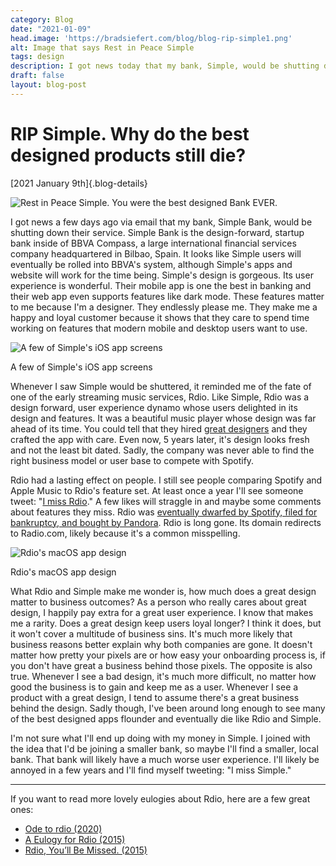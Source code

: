 ```yaml
---
category: Blog
date: "2021-01-09"
head.image: 'https://bradsiefert.com/blog/blog-rip-simple1.png'
alt: Image that says Rest in Peace Simple
tags: design
description: I got news today that my bank, Simple, would be shutting down their service. Simple Bank is the design-forward, startup bank inside of BBVA Compass, a large international financial services...
draft: false
layout: blog-post
---
```

# RIP Simple. Why do the best designed products still die?

[2021 January 9th]{.blog-details}

![Rest in Peace Simple. You were the best designed Bank EVER.](../blog/blog-rip-simple1.png)

I got news a few days ago via email that my bank, Simple Bank, would be shutting down their service. Simple Bank is the design-forward, startup bank inside of BBVA Compass, a large international financial services company headquartered in Bilbao, Spain. It looks like Simple users will eventually be rolled into BBVA's system, although Simple's apps and website will work for the time being. Simple's design is gorgeous. Its user experience is wonderful. Their mobile app is one the best in banking and their web app even supports features like dark mode. These features matter to me because I'm a designer. They endlessly please me. They make me a happy and loyal customer because it shows that they care to spend time working on features that modern mobile and desktop users want to use.

![A few of Simple's iOS app screens](../blog/blog-rip-simple2.png)
<figcaption>A few of Simple's iOS app screens</figcaption>

Whenever I saw Simple would be shuttered, it reminded me of the fate of one of the early streaming music services, Rdio. Like Simple, Rdio was a design forward, user experience dynamo whose users delighted in its design and features. It was a beautiful music player whose design was far ahead of its time. You could tell that they hired [great designers](https://www.designerfund.com/blog/day-in-the-life-rdio-ryan-sims/) and they crafted the app with care. Even now, 5 years later, it's design looks fresh and not the least bit dated. Sadly, the company was never able to find the right business model or user base to compete with Spotify.

Rdio had a lasting effect on people. I still see people comparing Spotify and Apple Music to Rdio's feature set. At least once a year I'll see someone tweet: "[I miss Rdio](https://twitter.com/brad_frost/status/724712985181167621?s=20)." A few likes will straggle in and maybe some comments about features they miss. Rdio was [eventually dwarfed by Spotify, filed for bankruptcy, and bought by Pandora](https://www.theverge.com/2015/11/17/9750890/rdio-shutdown-pandora). Rdio is long gone. Its domain redirects to Radio.com, likely because it's a common misspelling.

![Rdio's macOS app design](../blog/blog-rip-simple3.png)
<figcaption>Rdio's macOS app design</figcaption>

What Rdio and Simple make me wonder is, how much does a great design matter to business outcomes? As a person who really cares about great design, I happily pay extra for a great user experience. I know that makes me a rarity. Does a great design keep users loyal longer? I think it does, but it won't cover a multitude of business sins. It's much more likely that business reasons better explain why both companies are gone. It doesn't matter how pretty your pixels are or how easy your onboarding process is, if you don't have great a business behind those pixels. The opposite is also true. Whenever I see a bad design, it's much more difficult, no matter how good the business is to gain and keep me as a user. Whenever I see a product with a great design, I tend to assume there's a great business behind the design. Sadly though, I've been around long enough to see many of the best designed apps flounder and eventually die like Rdio and Simple.

I'm not sure what I'll end up doing with my money in Simple. I joined with the idea that I'd be joining a smaller bank, so maybe I'll find a smaller, local bank. That bank will likely have a much worse user experience. I'll likely be annoyed in a few years and I'll find myself tweeting: "I miss Simple."

---

If you want to read more lovely eulogies about Rdio, here are a few great ones:
- [Ode to rdio (2020)](https://edvinasbartkus.com/rdio/)
- [A Eulogy for Rdio (2015)](https://www.theatlantic.com/technology/archive/2015/11/a-eulogy-for-rdio/416310/)
- [Rdio, You’ll Be Missed. (2015)](https://medium.com/@bryanjclark/rdio-you-ll-be-missed-4322d2e7fbc4)
